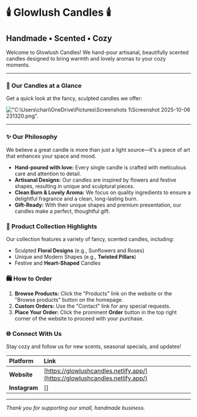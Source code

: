 # 🕯️ Glowlush Candles 🕯️

## Handmade • Scented • Cozy

Welcome to Glowlush Candles! We hand-pour artisanal, beautifully scented candles designed to bring warmth and lovely aromas to your cozy moments.

---

### 📸 Our Candles at a Glance

Get a quick look at the fancy, sculpted candles we offer:

!["C:\Users\chari\OneDrive\Pictures\Screenshots 1\Screenshot 2025-10-06 231320.png".](https://glowlushcandles.netlify.app/NK_candles_pic.png)

---

### ✨ Our Philosophy

We believe a great candle is more than just a light source—it's a piece of art that enhances your space and mood.

* **Hand-poured with love:** Every single candle is crafted with meticulous care and attention to detail.
* **Artisanal Designs:** Our candles are inspired by flowers and festive shapes, resulting in unique and sculptural pieces.
* **Clean Burn & Lovely Aroma:** We focus on quality ingredients to ensure a delightful fragrance and a clean, long-lasting burn.
* **Gift-Ready:** With their unique shapes and premium presentation, our candles make a perfect, thoughtful gift.

### 🌸 Product Collection Highlights

Our collection features a variety of fancy, scented candles, including:

* Sculpted **Floral Designs** (e.g., Sunflowers and Roses)
* Unique and Modern Shapes (e.g., **Twisted Pillars**)
* Festive and **Heart-Shaped** Candles

### 🛍️ How to Order

1.  **Browse Products:** Click the "Products" link on the website or the "Browse products" button on the homepage.
2.  **Custom Orders:** Use the "Contact" link for any special requests.
3.  **Place Your Order:** Click the prominent **Order** button in the top right corner of the website to proceed with your purchase.

### 🌐 Connect With Us

Stay cozy and follow us for new scents, seasonal specials, and updates!

| Platform | Link |
| :--- | :--- |
| **Website** | [https://glowlushcandles.netlify.app/](https://glowlushcandles.netlify.app/) |
| **Instagram** | []

---
*Thank you for supporting our small, handmade business.*
